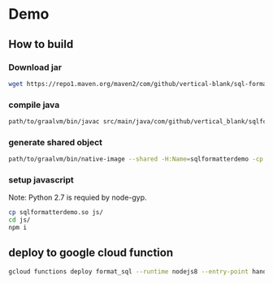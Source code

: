 
# Demo

## How to build

### Download jar

```bash
wget https://repo1.maven.org/maven2/com/github/vertical-blank/sql-formatter/1.0.1/sql-formatter-1.0.1.jar
```

### compile java

```bash
path/to/graalvm/bin/javac src/main/java/com/github/vertical_blank/sqlformatter/SqlFormatterDemo.java -cp ./sql-formatter-1.0.1.jar
```

### generate shared object

```bash
path/to/graalvm/bin/native-image --shared -H:Name=sqlformatterdemo -cp src/main/java/:sql-formatter-1.0.1.jar
```

### setup javascript

Note: Python 2.7 is requied by node-gyp.

```bash
cp sqlformatterdemo.so js/
cd js/
npm i
```

## deploy to google cloud function

```bash
gcloud functions deploy format_sql --runtime nodejs8 --entry-point handler --trigger-http
```
